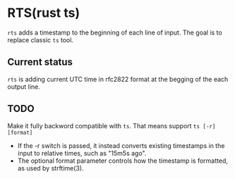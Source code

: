 # RTS(rust ts)

`rts` adds a timestamp to the beginning of each line of input. The goal is to replace classic `ts` tool.


## Current status

`rts` is adding current UTC time in rfc2822 format at the begging of the each output line.


## TODO

Make it fully backword compatible with `ts`. That means support `ts [-r] [format] `
- If the -r switch is passed, it instead converts existing timestamps in the input to relative times, such as "15m5s ago".
- The optional format parameter controls how the timestamp is formatted, as used by strftime(3). 